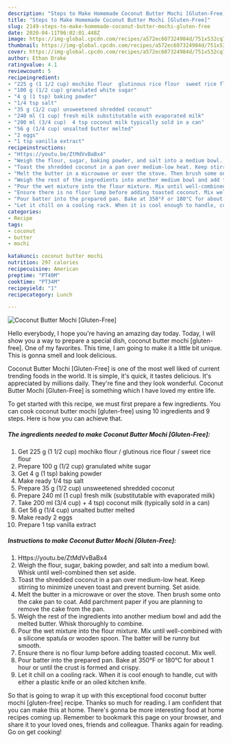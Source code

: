 ```yaml
---
description: "Steps to Make Homemade Coconut Butter Mochi [Gluten-Free]"
title: "Steps to Make Homemade Coconut Butter Mochi [Gluten-Free]"
slug: 2149-steps-to-make-homemade-coconut-butter-mochi-gluten-free
date: 2020-04-11T06:02:01.448Z
image: https://img-global.cpcdn.com/recipes/a572ec607324984d/751x532cq70/coconut-butter-mochi-gluten-free-recipe-main-photo.jpg
thumbnail: https://img-global.cpcdn.com/recipes/a572ec607324984d/751x532cq70/coconut-butter-mochi-gluten-free-recipe-main-photo.jpg
cover: https://img-global.cpcdn.com/recipes/a572ec607324984d/751x532cq70/coconut-butter-mochi-gluten-free-recipe-main-photo.jpg
author: Ethan Drake
ratingvalue: 4.1
reviewcount: 5
recipeingredient:
- "225 g (1 1/2 cup) mochiko flour  glutinous rice flour  sweet rice flour"
- "100 g (1/2 cup) granulated white sugar"
- "4 g (1 tsp) baking powder"
- "1/4 tsp salt"
- "35 g (1/2 cup) unsweetened shredded coconut"
- "240 ml (1 cup) fresh milk substitutable with evaporated milk"
- "200 ml (3/4 cup)  4 tsp coconut milk typically sold in a can"
- "56 g (1/4 cup) unsalted butter melted"
- "2 eggs"
- "1 tsp vanilla extract"
recipeinstructions:
- "Https://youtu.be/ZtMdVvBaBx4"
- "Weigh the flour, sugar, baking powder, and salt into a medium bowl. Whisk until well-combined then set aside."
- "Toast the shredded coconut in a pan over medium-low heat. Keep stirring to minimize uneven toast and prevent burning. Set aside."
- "Melt the butter in a microwave or over the stove. Then brush some onto the cake pan to coat. Add parchment paper if you are planning to remove the cake from the pan."
- "Weigh the rest of the ingredients into another medium bowl and add the melted butter. Whisk thoroughly to combine."
- "Pour the wet mixture into the flour mixture. Mix until well-combined with a silicone spatula or wooden spoon. The batter will be runny but smooth."
- "Ensure there is no flour lump before adding toasted coconut. Mix well."
- "Pour batter into the prepared pan. Bake at 350°F or 180°C for about 1 hour or until the crust is formed and crispy."
- "Let it chill on a cooling rack. When it is cool enough to handle, cut with either a plastic knife or an oiled kitchen knife."
categories:
- Recipe
tags:
- coconut
- butter
- mochi

katakunci: coconut butter mochi 
nutrition: 297 calories
recipecuisine: American
preptime: "PT40M"
cooktime: "PT34M"
recipeyield: "1"
recipecategory: Lunch

---
```



![Coconut Butter Mochi [Gluten-Free]](https://img-global.cpcdn.com/recipes/a572ec607324984d/751x532cq70/coconut-butter-mochi-gluten-free-recipe-main-photo.jpg)

Hello everybody, I hope you're having an amazing day today. Today, I will show you a way to prepare a special dish, coconut butter mochi [gluten-free]. One of my favorites. This time, I am going to make it a little bit unique. This is gonna smell and look delicious.



Coconut Butter Mochi [Gluten-Free] is one of the most well liked of current trending foods in the world. It is simple, it's quick, it tastes delicious. It's appreciated by millions daily. They're fine and they look wonderful. Coconut Butter Mochi [Gluten-Free] is something which I have loved my entire life.


To get started with this recipe, we must first prepare a few ingredients. You can cook coconut butter mochi [gluten-free] using 10 ingredients and 9 steps. Here is how you can achieve that.

<!--inarticleads1-->

##### The ingredients needed to make Coconut Butter Mochi [Gluten-Free]:

1. Get 225 g (1 1/2 cup) mochiko flour / glutinous rice flour / sweet rice flour
1. Prepare 100 g (1/2 cup) granulated white sugar
1. Get 4 g (1 tsp) baking powder
1. Make ready 1/4 tsp salt
1. Prepare 35 g (1/2 cup) unsweetened shredded coconut
1. Prepare 240 ml (1 cup) fresh milk (substitutable with evaporated milk)
1. Take 200 ml (3/4 cup) + 4 tsp) coconut milk (typically sold in a can)
1. Get 56 g (1/4 cup) unsalted butter melted
1. Make ready 2 eggs
1. Prepare 1 tsp vanilla extract




<!--inarticleads2-->

##### Instructions to make Coconut Butter Mochi [Gluten-Free]:

1. Https://youtu.be/ZtMdVvBaBx4
1. Weigh the flour, sugar, baking powder, and salt into a medium bowl. Whisk until well-combined then set aside.
1. Toast the shredded coconut in a pan over medium-low heat. Keep stirring to minimize uneven toast and prevent burning. Set aside.
1. Melt the butter in a microwave or over the stove. Then brush some onto the cake pan to coat. Add parchment paper if you are planning to remove the cake from the pan.
1. Weigh the rest of the ingredients into another medium bowl and add the melted butter. Whisk thoroughly to combine.
1. Pour the wet mixture into the flour mixture. Mix until well-combined with a silicone spatula or wooden spoon. The batter will be runny but smooth.
1. Ensure there is no flour lump before adding toasted coconut. Mix well.
1. Pour batter into the prepared pan. Bake at 350°F or 180°C for about 1 hour or until the crust is formed and crispy.
1. Let it chill on a cooling rack. When it is cool enough to handle, cut with either a plastic knife or an oiled kitchen knife.




So that is going to wrap it up with this exceptional food coconut butter mochi [gluten-free] recipe. Thanks so much for reading. I am confident that you can make this at home. There's gonna be more interesting food at home recipes coming up. Remember to bookmark this page on your browser, and share it to your loved ones, friends and colleague. Thanks again for reading. Go on get cooking!
